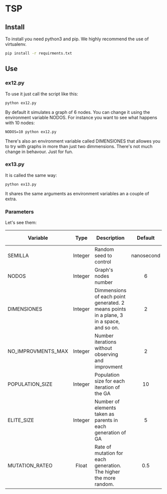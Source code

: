 # TSP

## Install

To install you need python3 and pip. We highly recommend the use of virtualenv.

```bash
pip install -r requirments.txt
```

## Use

### ex12.py

To use it just call the script like this:

```
python ex12.py
```

By default it simulates a graph of 6 nodes. You can change it using the environment variable NODOS. For instance you want to see what happens with 10 nodes:

```
NODOS=10 python ex12.py
```

There's also an environment variable called DIMENSIONES that allowes you to try with graphs in more than just two dimmensions. There's not much change in behavour. Just for fun.

### ex13.py

It is called the same way:

```
python ex13.py
```

It shares the same arguments as environment variables an a couple of extra.

### Parameters 

Let's see them:

| Variable           | Type | Description | Default | Supported by |
|---|:---:|---|:---:|:---:|
| SEMILLA            | Integer | Random seed to control | nanosecond | all |
| NODOS              | Integer | Graph's nodes number | 6 | all |
| DIMENSIONES        | Integer | Dimmensions of each point generated. 2 means points in a plane, 3 in a space, and so on.| 2 | all |
| NO_IMPROVMENTS_MAX | Integer | Number iterations without observing and improvment | 2 |  ex13 |
| POPULATION_SIZE    | Integer | Population size for each iteration of the GA | 10 | ex13 |
| ELITE_SIZE         | Integer | Number of elements taken as parents in each generation of GA | 5 | ex13 | 
| MUTATION_RATEO     | Float | Rate of mutation for each generation. The higher the more random. | 0.5 | ex13 | 


